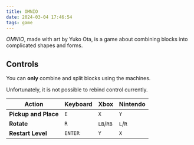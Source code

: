 ```yaml
---
title: OMNIO
date: 2024-03-04 17:46:54
tags: game
---
```


*OMNIO*, made with art by Yuko Ota, is a game about combining blocks into complicated shapes and forms.

<div style = "text-align:center;">
    <canvas id="canvas" width="1280" height="720"></canvas>
</div>
<div>
    <script type=module> import init from '../../../../game_wasm/omnio/omnio.js'; async function run() { await init(); } run(); </script>
</div>

## Controls

You can **only** combine and split blocks using the machines.

Unfortunately, it is not possible to rebind control currently.

| Action        | Keyboard | Xbox | Nintendo |
| ------------- | ---------| -----| -------- |
| **Pickup and Place**| `E` | `X` | `Y` |
| **Rotate**| `R` | `LB`/`RB` | `L`/`R` |
| **Restart Level**| `ENTER` | `Y` | `X` |

